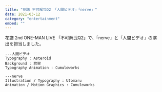 ```yaml
---
title: "花譜 不可解弐Q2 「人間ビデオ」「nerve」"
date: 2021-03-12
category: "entertainment"
embed: ""
---
```


花譜 2nd ONE-MAN LIVE 「不可解弐Q2」で、「nerve」と「人間ビデオ」の演出を担当しました。

```plaintext
---人間ビデオ
Typography : Asteroid
Background : 玲架
Typography Animation : Cumuloworks

---nerve
Illustration / Typography : Utomaru
Animation / Motion Graphics : Cumuloworks
```
